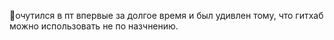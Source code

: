🏮очутился в пт впервые за долгое время и был удивлен тому, что гитхаб можно использовать не по назчнению. 

